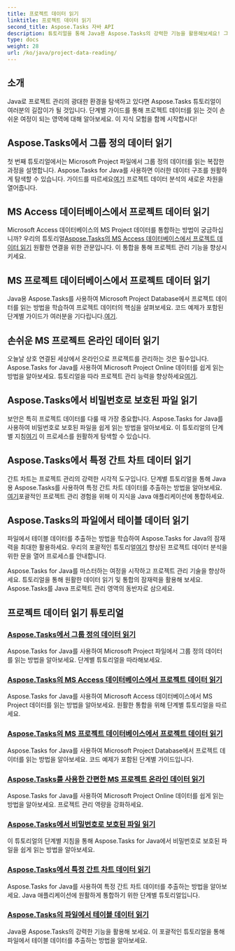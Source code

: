 ```yaml
---
title: 프로젝트 데이터 읽기
linktitle: 프로젝트 데이터 읽기
second_title: Aspose.Tasks 자바 API
description: 튜토리얼을 통해 Java용 Aspose.Tasks의 강력한 기능을 활용해보세요! 그룹 정의 읽기부터 간트 차트 데이터 추출까지 원활한 통합을 마스터하세요.
type: docs
weight: 28
url: /ko/java/project-data-reading/
---
```

## 소개
Java로 프로젝트 관리의 광대한 환경을 탐색하고 있다면 Aspose.Tasks 튜토리얼이 여러분의 길잡이가 될 것입니다. 단계별 가이드를 통해 프로젝트 데이터를 읽는 것이 손쉬운 여정이 되는 영역에 대해 알아보세요. 이 지식 모험을 함께 시작합시다!

## Aspose.Tasks에서 그룹 정의 데이터 읽기
 첫 번째 튜토리얼에서는 Microsoft Project 파일에서 그룹 정의 데이터를 읽는 복잡한 과정을 설명합니다. Aspose.Tasks for Java를 사용하면 이러한 데이터 구조를 원활하게 탐색할 수 있습니다. 가이드를 따르세요[여기](./read-group-definition/) 프로젝트 데이터 분석의 새로운 차원을 열어줍니다.

## MS Access 데이터베이스에서 프로젝트 데이터 읽기
 Microsoft Access 데이터베이스의 MS Project 데이터를 통합하는 방법이 궁금하십니까? 우리의 튜토리얼[Aspose.Tasks의 MS Access 데이터베이스에서 프로젝트 데이터 읽기](./read-access-database/) 원활한 연결을 위한 관문입니다. 이 통합을 통해 프로젝트 관리 기능을 향상시키세요.

## MS 프로젝트 데이터베이스에서 프로젝트 데이터 읽기
Java용 Aspose.Tasks를 사용하여 Microsoft Project Database에서 프로젝트 데이터를 읽는 방법을 학습하여 프로젝트 데이터의 핵심을 살펴보세요. 코드 예제가 포함된 단계별 가이드가 여러분을 기다립니다.[여기](./read-project-database/).

## 손쉬운 MS 프로젝트 온라인 데이터 읽기
 오늘날 상호 연결된 세상에서 온라인으로 프로젝트를 관리하는 것은 필수입니다. Aspose.Tasks for Java를 사용하여 Microsoft Project Online 데이터를 쉽게 읽는 방법을 알아보세요. 튜토리얼을 따라 프로젝트 관리 능력을 향상하세요[여기](./read-project-online/).

## Aspose.Tasks에서 비밀번호로 보호된 파일 읽기
 보안은 특히 프로젝트 데이터를 다룰 때 가장 중요합니다. Aspose.Tasks for Java를 사용하여 비밀번호로 보호된 파일을 쉽게 읽는 방법을 알아보세요. 이 튜토리얼의 단계별 지침[여기](./read-password-protected/) 이 프로세스를 원활하게 탐색할 수 있습니다.

## Aspose.Tasks에서 특정 간트 차트 데이터 읽기
 간트 차트는 프로젝트 관리의 강력한 시각적 도구입니다. 단계별 튜토리얼을 통해 Java용 Aspose.Tasks를 사용하여 특정 간트 차트 데이터를 추출하는 방법을 알아보세요.[여기](./read-specific-gantt-chart-data/)포괄적인 프로젝트 관리 경험을 위해 이 지식을 Java 애플리케이션에 통합하세요.

## Aspose.Tasks의 파일에서 테이블 데이터 읽기
 파일에서 테이블 데이터를 추출하는 방법을 학습하여 Aspose.Tasks for Java의 잠재력을 최대한 활용하세요. 우리의 포괄적인 튜토리얼[여기](./read-table-data/) 향상된 프로젝트 데이터 분석을 위한 문을 열어 프로세스를 안내합니다.

Aspose.Tasks for Java를 마스터하는 여정을 시작하고 프로젝트 관리 기술을 향상하세요. 튜토리얼을 통해 원활한 데이터 읽기 및 통합의 잠재력을 활용해 보세요. Aspose.Tasks를 Java 프로젝트 관리 영역의 동반자로 삼으세요.

## 프로젝트 데이터 읽기 튜토리얼
### [Aspose.Tasks에서 그룹 정의 데이터 읽기](./read-group-definition/)
Aspose.Tasks for Java를 사용하여 Microsoft Project 파일에서 그룹 정의 데이터를 읽는 방법을 알아보세요. 단계별 튜토리얼을 따라해보세요.
### [Aspose.Tasks의 MS Access 데이터베이스에서 프로젝트 데이터 읽기](./read-access-database/)
Aspose.Tasks for Java를 사용하여 Microsoft Access 데이터베이스에서 MS Project 데이터를 읽는 방법을 알아보세요. 원활한 통합을 위해 단계별 튜토리얼을 따르세요.
### [Aspose.Tasks의 MS 프로젝트 데이터베이스에서 프로젝트 데이터 읽기](./read-project-database/)
Aspose.Tasks for Java를 사용하여 Microsoft Project Database에서 프로젝트 데이터를 읽는 방법을 알아보세요. 코드 예제가 포함된 단계별 가이드입니다.
### [Aspose.Tasks를 사용한 간편한 MS 프로젝트 온라인 데이터 읽기](./read-project-online/)
Aspose.Tasks for Java를 사용하여 Microsoft Project Online 데이터를 쉽게 읽는 방법을 알아보세요. 프로젝트 관리 역량을 강화하세요.
### [Aspose.Tasks에서 비밀번호로 보호된 파일 읽기](./read-password-protected/)
이 튜토리얼의 단계별 지침을 통해 Aspose.Tasks for Java에서 비밀번호로 보호된 파일을 쉽게 읽는 방법을 알아보세요.
### [Aspose.Tasks에서 특정 간트 차트 데이터 읽기](./read-specific-gantt-chart-data/)
Aspose.Tasks for Java를 사용하여 특정 간트 차트 데이터를 추출하는 방법을 알아보세요. Java 애플리케이션에 원활하게 통합하기 위한 단계별 튜토리얼입니다.
### [Aspose.Tasks의 파일에서 테이블 데이터 읽기](./read-table-data/)
Java용 Aspose.Tasks의 강력한 기능을 활용해 보세요. 이 포괄적인 튜토리얼을 통해 파일에서 테이블 데이터를 추출하는 방법을 알아보세요.